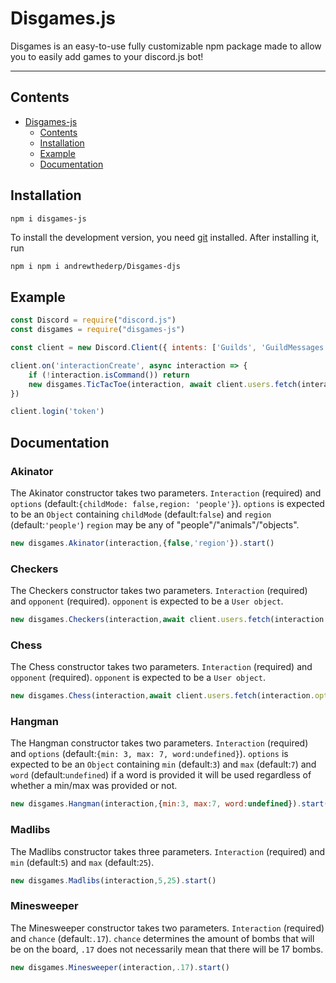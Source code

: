 # Disgames.js
Disgames is an easy-to-use fully customizable npm package made to allow you to easily add games to your discord.js bot!

---

## Contents

- [Disgames-js](#disgames)
  - [Contents](#contents)
  - [Installation](#installation)
  - [Example](#example)
  - [Documentation](#documentation)

## Installation
```sh
npm i disgames-js
```

To install the development version, you need [git](https://git-scm.com/downloads) installed. After installing it, run

```shell
npm i npm i andrewthederp/Disgames-djs
```

## Example 
```js
const Discord = require("discord.js")
const disgames = require("disgames-js")

const client = new Discord.Client({ intents: ['Guilds', 'GuildMessages', 'MessageContent'] })

client.on('interactionCreate', async interaction => {
	if (!interaction.isCommand()) return
	new disgames.TicTacToe(interaction, await client.users.fetch(interaction.options.get("opponent",true).value)).start()
})

client.login('token')
```

## Documentation
### Akinator
The Akinator constructor takes two parameters. `Interaction` (required) and `options` (default:`{childMode: false,region: 'people'}`). `options` is expected to be an `Object` containing `childMode` (default:`false`) and `region` (default:`'people'`) `region` may be any of "people"/"animals"/"objects".

```js
new disgames.Akinator(interaction,{false,'region'}).start()
```

### Checkers
The Checkers constructor takes two parameters. `Interaction` (required) and `opponent` (required). `opponent` is expected to be a `User object`.

```js
new disgames.Checkers(interaction,await client.users.fetch(interaction.options.get("opponent",true).value).start()
```

### Chess
The Chess constructor takes two parameters. `Interaction` (required) and `opponent` (required). `opponent` is expected to be a `User object`.

```js
new disgames.Chess(interaction,await client.users.fetch(interaction.options.get("opponent",true).value).start()
```

### Hangman
The Hangman constructor takes two parameters. `Interaction` (required) and `options` (default:`{min: 3, max: 7, word:undefined}`). `options` is expected to be an `Object` containing `min` (default:`3`) and `max` (default:`7`) and `word`  (default:`undefined`)
if a word is provided it will be used regardless of whether a min/max was provided or not.

```js
new disgames.Hangman(interaction,{min:3, max:7, word:undefined}).start()
```

### Madlibs
The Madlibs constructor takes three parameters. `Interaction` (required) and `min` (default:`5`) and `max` (default:`25`).

```js
new disgames.Madlibs(interaction,5,25).start()
```

### Minesweeper
The Minesweeper constructor takes two parameters. `Interaction` (required) and `chance` (default:`.17`). `chance` determines the amount of bombs that will be on the board, `.17` does not necessarily mean that there will be 17 bombs.

```js
new disgames.Minesweeper(interaction,.17).start()
```
